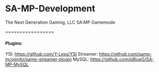 SA-MP-Development
=================

The Next Generation Gaming, LLC SA:MP Gamemode

=================

#### Plugins:
YSI: https://github.com/Y-Less/YSI
Streamer: https://github.com/samp-incognito/samp-streamer-plugin
MySQL: https://github.com/pBlueG/SA-MP-MySQL
